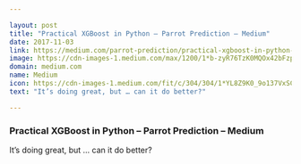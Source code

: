 ```yaml
---

layout: post
title: "Practical XGBoost in Python – Parrot Prediction – Medium"
date: 2017-11-03
link: https://medium.com/parrot-prediction/practical-xgboost-in-python-3ef9458b9eb8?source=rss------machine_learning-5
image: https://cdn-images-1.medium.com/max/1200/1*b-zyR76TzK0MQOx42bFzpA.jpeg
domain: medium.com
name: Medium
icon: https://cdn-images-1.medium.com/fit/c/304/304/1*YL8Z9K0_9o137VxSC7DZ2w.png
text: "It’s doing great, but … can it do better?"

---
```


### Practical XGBoost in Python – Parrot Prediction – Medium

It’s doing great, but … can it do better?